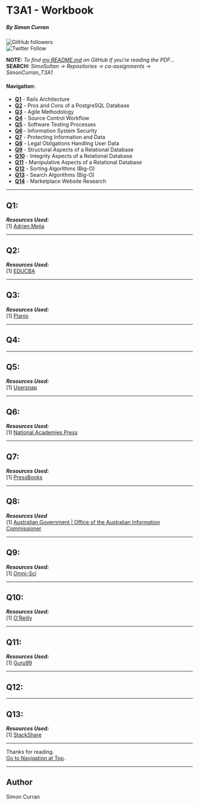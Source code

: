 # T3A1 - Workbook
##### By Simon Curran
![GitHub followers](https://img.shields.io/github/followers/SimoSultan?style=social)  
![Twitter Follow](https://img.shields.io/twitter/follow/simo_sultan?style=social)

**NOTE:** *To find [my README.md](https://github.com/SimoSultan/ca-assignments/tree/master/t2a1) on GitHub if you're reading the PDF...*  
**SEARCH:** *SimoSultan -> Repositories -> ca-assignments -> SimonCurran_T3A1*  


#### Navigation:
- [**Q1**](#Q1) - Rails Architecture
- [**Q2**](#Q2) - Pros and Cons of a PostgreSQL Database
- [**Q3**](#Q3) - Agile Methodology
- [**Q4**](#Q4) - Source Control Workflow
- [**Q5**](#Q5) - Software Testing Processes
- [**Q6**](#Q6) - Information System Security
- [**Q7**](#Q7) - Protecting Information and Data
- [**Q8**](#Q8) - Legal Obligations Handling User Data
- [**Q9**](#Q9) - Structural Aspects of a Relational Database
- [**Q10**](#Q10) - Integrity Aspects of a Relational Database
- [**Q11**](#Q11) - Manipulative Aspects of a Relational Database
- [**Q12**](#Q12) - Sorting Algorithms (Big-O)
- [**Q13**](#Q13) - Search Algorithms (Big-O)
- [**Q14**](#Q14) - Marketplace Website Research


----

## Q1:



***Resources Used:***  
[1] [Adrien Mejia ](https://adrianmejia.com/ruby-on-rails-architectural-design/#:~:text=Model%2DView%2DController%20Pattern,deals%20with%20the%20application%20flow.)  




----


## Q2:



***Resources Used:***  
[1] [EDUCBA](https://www.educba.com/what-is-postgresql/)   



----


## Q3:




***Resources Used:***  
[1] [Planio](https://plan.io/blog/ultimate-guide-to-implementing-agile-project-management-and-scrum/)  




----


## Q4:





----



## Q5:




***Resources Used:***  
[1] [Usersnap](https://usersnap.com/blog/software-testing-basics/)  



----



## Q6:



***Resources Used:***  
[1] [National Academies Press](https://www.nap.edu/read/1581/chapter/4)   




----



## Q7:




***Resources Used:***  
[1] [PressBooks](https://bus206.pressbooks.com/chapter/chapter-6-information-systems-security/)



----



## Q8:




***Resources Used***  
[1] [Australian Government | Office of the Australian Information Commissioner](https://www.oaic.gov.au/privacy/australian-privacy-principles/)  



----



## Q9:



***Resources Used:***   
[1] [Omni-Sci](https://www.omnisci.com/technical-glossary/relational-database)  




----



## Q10:



***Resources Used:***   
[1] [O'Reilly](https://www.oreilly.com/library/view/sql-and-relational/9781449319724/ch01s04.html)  
 



----



## Q11:



***Resources Used:***   
[1] [Guru99](https://www.guru99.com/relational-data-model-dbms.html/)  




----



## Q12:



----



## Q13:





***Resources Used:***  
[1] [StackShare](https://stackshare.io/fiverr/fiverr)  




----



Thanks for reading.  
[Go to Navigation at Top](#Navigation).



----



## Author
Simon Curran